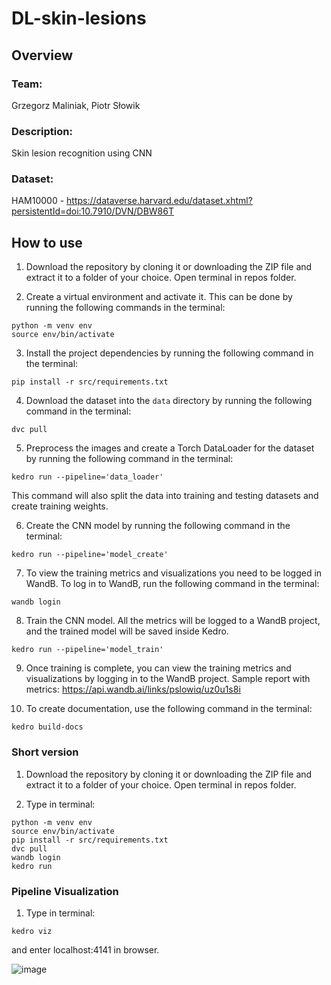 # DL-skin-lesions

## Overview

### Team:
Grzegorz Maliniak, Piotr Słowik
### Description:
Skin lesion recognition using CNN 
### Dataset:
HAM10000 - https://dataverse.harvard.edu/dataset.xhtml?persistentId=doi:10.7910/DVN/DBW86T

## How to use

1. Download the repository by cloning it or downloading the ZIP file and extract it to a folder of your choice. Open terminal in repos folder.

2. Create a virtual environment and activate it. This can be done by running the following commands in the terminal:
```
python -m venv env
source env/bin/activate
```

3. Install the project dependencies by running the following command in the terminal:
```
pip install -r src/requirements.txt
```

4. Download the dataset into the `data` directory by running the following command in the terminal:
```
dvc pull
```

5. Preprocess the images and create a Torch DataLoader for the dataset by running the following command in the terminal:
```
kedro run --pipeline='data_loader'
```
This command will also split the data into training and testing datasets and create training weights.

6. Create the CNN model by running the following command in the terminal:

```
kedro run --pipeline='model_create'
```

7. To view the training metrics and visualizations you need to be logged in WandB. To log in to WandB, run the following command in the terminal: 

```
wandb login
```

8. Train the CNN model. All the metrics will be logged to a WandB project, and the trained model will be saved inside Kedro.

```
kedro run --pipeline='model_train'
```

9. Once training is complete, you can view the training metrics and visualizations by logging in to the WandB project. 
Sample report with metrics: https://api.wandb.ai/links/pslowiq/uz0u1s8i

10. To create documentation, use the following command in the terminal:
```
kedro build-docs
```


### Short version

1. Download the repository by cloning it or downloading the ZIP file and extract it to a folder of your choice. Open terminal in repos folder.

2. Type in terminal:

```
python -m venv env
source env/bin/activate
pip install -r src/requirements.txt
dvc pull
wandb login
kedro run
```

### Pipeline Visualization

1. Type in terminal:
```
kedro viz
```
and enter localhost:4141 in browser.

![image](https://user-images.githubusercontent.com/126721919/235999884-0041967c-2e4a-47dd-b449-c9598edf3105.png)

